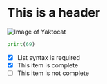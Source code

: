 # This is a header

![Image of Yaktocat](https://octodex.github.com/images/yaktocat.png)

```python
print(69)
```
- [x] List syntax is required
- [x] This item is complete
- [ ] This item is not complete
